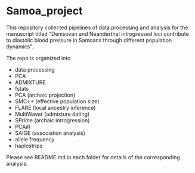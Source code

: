# Samoa_project

This repository collected pipelines of data processing and analysis for the manuscript titled "Denisovan and Neanderthal introgressed loci contribute to diastolic blood pressure in Samoans through different population dynamics".

The repo is organized into 
- data processing
- PCA
- ADMIXTURE
- fstats
- PCA (archaic projection)
- SMC++ (effective population size)
- FLARE (local ancestry inference)
- MultiWaver (admixture dating)
- SPrime (archaic introgression)
- PCAiR
- SAIGE (association analysis)
- allele frequency
- haplostrips

Please see README.md in each folder for details of the corresponding analysis.
